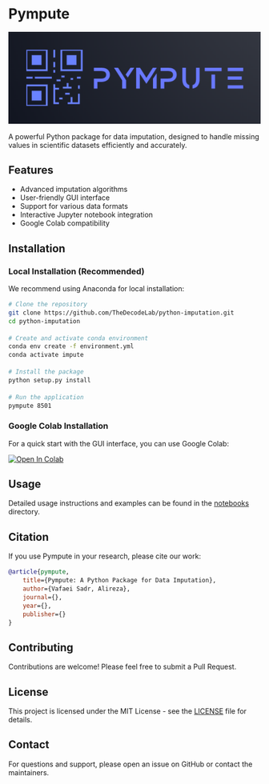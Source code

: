 # Pympute

<p align="center">
 <img src="./pympute/media/logo.png" width="800" alt="Pympute Logo"/>
</p>

A powerful Python package for data imputation, designed to handle missing values in scientific datasets efficiently and accurately.

## Features

- Advanced imputation algorithms
- User-friendly GUI interface
- Support for various data formats
- Interactive Jupyter notebook integration
- Google Colab compatibility

## Installation

### Local Installation (Recommended)

We recommend using Anaconda for local installation:

```bash
# Clone the repository
git clone https://github.com/TheDecodeLab/python-imputation.git
cd python-imputation

# Create and activate conda environment
conda env create -f environment.yml
conda activate impute

# Install the package
python setup.py install

# Run the application
pympute 8501
```

### Google Colab Installation

For a quick start with the GUI interface, you can use Google Colab:

[![Open In Colab](https://colab.research.google.com/assets/colab-badge.svg)](https://colab.research.google.com/github/TheDecodeLab/python-imputation/blob/master/notebooks/pympute.ipynb)

<!-- **Recommended:** To run on Google Colab and use teh GUI you can use the following link:
- [Ahunt_app.ipynb](https://github.com/TheDecodeLab/python-imputation/blob/master/notebooks/pympute.ipynb) [![Open In Colab](https://colab.research.google.com/assets/colab-badge.svg)](https://colab.research.google.com/github/TheDecodeLab/python-imputation/blob/master/notebooks/pympute.ipynb) -->


## Usage

Detailed usage instructions and examples can be found in the [notebooks](notebooks/) directory.

## Citation

If you use Pympute in your research, please cite our work:

```bibtex
@article{pympute,
    title={Pympute: A Python Package for Data Imputation},
    author={Vafaei Sadr, Alireza},
    journal={},
    year={},
    publisher={}
}
```

## Contributing

Contributions are welcome! Please feel free to submit a Pull Request.

## License

This project is licensed under the MIT License - see the [LICENSE](LICENSE) file for details.

## Contact

For questions and support, please open an issue on GitHub or contact the maintainers.



